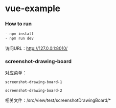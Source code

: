 # vue-example

### How to run

```cmd
- npm install
- npm run dev
```

访问URL：http://127.0.0.1:8010/

### screenshot-drawing-board
  
  对应菜单：
  
    screenshot-drawing-board-1
    
    screenshot-drawing-board-2
    
  相关文件：/src/view/test/screenshotDrawingBoard/*
  
